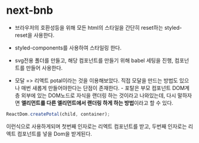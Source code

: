 # next-bnb

- 브라우저의 호환성등을 위해 모든 html의 스타일을 간단히 reset하는 styled-reset을 사용한다.
- styled-components를 사용하여 스타일링 한다.
- svg전용 폴더를 만들고, 해당 컴포넌트를 만들기 위해 babel 세팅을 진행, 컴포넌트를 만들어 사용한다.

- 모달 => 리액트 potal이라는 것을 이용해보았다.
  직접 모달을 만드는 방법도 있으나 매번 새롭게 만들어야한다는 단점이 존재한다. - 포탈은 부모 컴포넌트 DOM계층 외부에 있는 DOM노드로 자식을 랜더링 하는 것이라고 나와있는데, 다시 말하자면 **엘리먼트를 다른 엘리먼트에서 랜더링 하게 하는 방법**이라고 할 수 있다.

```js
ReactDom.createPotal(child, container);
```

이런식으로 사용하게되며 첫번째 인자로는 리엑트 컴포넌트를 받고, 두번째 인자로는 리엑트 컴포넌트를 넣을 Dom을 받게된다.
